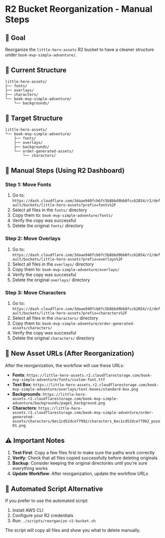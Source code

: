 # R2 Bucket Reorganization - Manual Steps

## 🎯 **Goal**
Reorganize the `little-hero-assets` R2 bucket to have a cleaner structure under `book-mvp-simple-adventure/`.

## 📁 **Current Structure**
```
little-hero-assets/
├── fonts/
├── overlays/
├── characters/
└── book-mvp-simple-adventure/
    └── backgrounds/
```

## 🎯 **Target Structure**
```
little-hero-assets/
└── book-mvp-simple-adventure/
    ├── fonts/
    ├── overlays/
    ├── backgrounds/
    └── order-generated-assets/
        └── characters/
```

## 🔄 **Manual Steps (Using R2 Dashboard)**

### **Step 1: Move Fonts**
1. Go to: `https://dash.cloudflare.com/3daae940fcb6fc5b8bbd9bb8fcc62854/r2/default/buckets/little-hero-assets?prefix=fonts%2F`
2. Select all files in the `fonts/` directory
3. Copy them to: `book-mvp-simple-adventure/fonts/`
4. Verify the copy was successful
5. Delete the original `fonts/` directory

### **Step 2: Move Overlays**
1. Go to: `https://dash.cloudflare.com/3daae940fcb6fc5b8bbd9bb8fcc62854/r2/default/buckets/little-hero-assets?prefix=overlays%2F`
2. Select all files in the `overlays/` directory
3. Copy them to: `book-mvp-simple-adventure/overlays/`
4. Verify the copy was successful
5. Delete the original `overlays/` directory

### **Step 3: Move Characters**
1. Go to: `https://dash.cloudflare.com/3daae940fcb6fc5b8bbd9bb8fcc62854/r2/default/buckets/little-hero-assets?prefix=characters%2F`
2. Select all files in the `characters/` directory
3. Copy them to: `book-mvp-simple-adventure/order-generated-assets/characters/`
4. Verify the copy was successful
5. Delete the original `characters/` directory

## 🔗 **New Asset URLs (After Reorganization)**

After the reorganization, the workflow will use these URLs:

- **Fonts**: `https://little-hero-assets.r2.cloudflarestorage.com/book-mvp-simple-adventure/fonts/custom-font.ttf`
- **Text Box**: `https://little-hero-assets.r2.cloudflarestorage.com/book-mvp-simple-adventure/overlays/text-boxes/standard-box.png`
- **Backgrounds**: `https://little-hero-assets.r2.cloudflarestorage.com/book-mvp-simple-adventure/backgrounds/page1_background.png`
- **Characters**: `https://little-hero-assets.r2.cloudflarestorage.com/book-mvp-simple-adventure/order-generated-assets/characters/6ec1cd52dce77992/characters_6ec1cd52dce77992_pose01.png`

## ⚠️ **Important Notes**

1. **Test First**: Copy a few files first to make sure the paths work correctly
2. **Verify**: Check that all files copied successfully before deleting originals
3. **Backup**: Consider keeping the original directories until you're sure everything works
4. **Update Workflow**: After reorganization, update the workflow URLs

## 🚀 **Automated Script Alternative**

If you prefer to use the automated script:
1. Install AWS CLI
2. Configure your R2 credentials
3. Run: `./scripts/reorganize-r2-bucket.sh`

The script will copy all files and show you what to delete manually.
